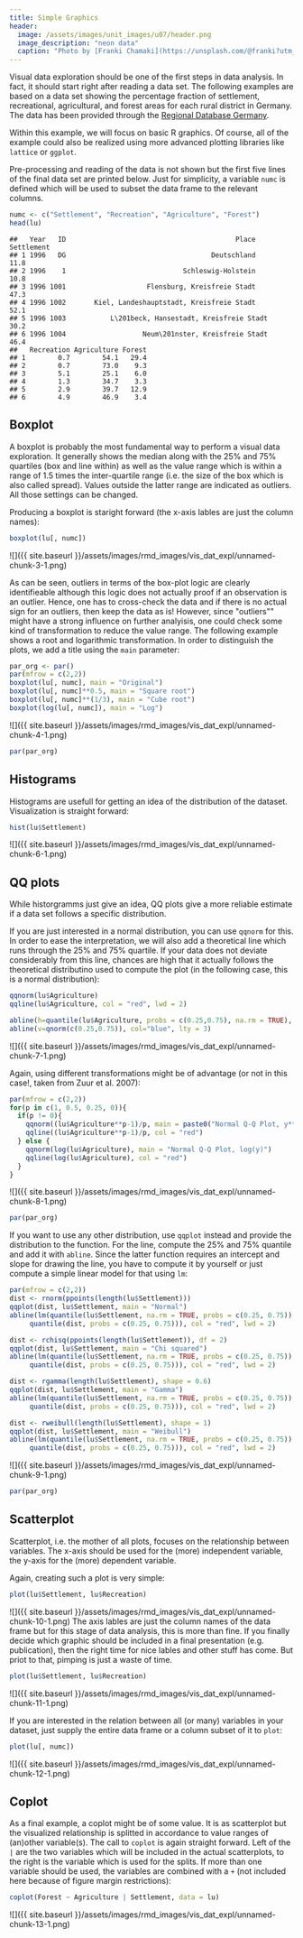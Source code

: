 ```yaml
---
title: Simple Graphics
header:
  image: /assets/images/unit_images/u07/header.png
  image_description: "neon data"
  caption: "Photo by [Franki Chamaki](https://unsplash.com/@franki?utm_source=unsplash&amp;utm_medium=referral&amp;utm_content=creditCopyText) [from unsplash](https://unsplash.com/s/photos/data?utm_source=unsplash&amp;utm_medium=referral&amp;utm_content=creditCopyText)"
---
```




Visual data exploration should be one of the first steps in data analysis. In fact, it should start right after reading a data set. The following examples are based on a data set showing the percentage fraction of settlement, recreational, agricultural, and forest areas for each rural district in Germany. The data has been provided through the [Regional Database Germany](https://www.regionalstatistik.de/genesis/online/).

Within this example, we will focus on basic R graphics. Of course, all of the example could also be realized using more advanced plotting libraries like `lattice` or `ggplot`.




Pre-processing and reading of the data is not shown but the first five lines of the final data set are printed below. Just for simplicity, a variable `numc` is defined which will be used to subset the data frame to the relevant columns.

```r
numc <- c("Settlement", "Recreation", "Agriculture", "Forest")
head(lu)
```

```
##   Year   ID                                          Place Settlement
## 1 1996   DG                                    Deutschland       11.8
## 2 1996    1                             Schleswig-Holstein       10.8
## 3 1996 1001                    Flensburg, Kreisfreie Stadt       47.3
## 4 1996 1002       Kiel, Landeshauptstadt, Kreisfreie Stadt       52.1
## 5 1996 1003           L\201beck, Hansestadt, Kreisfreie Stadt       30.2
## 6 1996 1004                   Neum\201nster, Kreisfreie Stadt       46.4
##   Recreation Agriculture Forest
## 1        0.7        54.1   29.4
## 2        0.7        73.0    9.3
## 3        5.1        25.1    6.0
## 4        1.3        34.7    3.3
## 5        2.9        39.7   12.9
## 6        4.9        46.9    3.4
```


## Boxplot
A boxplot is probably the most fundamental way to perform a visual data exploration. It generally shows the median along with the 25% and 75% quartiles (box and line within) as well as the value range which is within a range of 1.5 times the inter-quartile range (i.e. the size of the box which is also called spread). Values outside the latter range are indicated as outliers. All those settings can be changed.

Producing a boxplot is staright forward (the x-axis lables are just the column names):

```r
boxplot(lu[, numc])
```

![]({{ site.baseurl }}/assets/images/rmd_images/vis_dat_expl/unnamed-chunk-3-1.png)<!-- -->

As can be seen, outliers in terms of the box-plot logic are clearly identifieable although this logic does not actually proof if an observation is an outlier. Hence, one has to cross-check the data and if there is no actual sign for an outliers, then keep the data as is! However, since "outliers"" might have a strong influence on further analyisis, one could check some kind of transformation to reduce the value range. The following example shows a root and logarithmic transformation. In order to distinguish the plots, we add a title using the `main` parameter:

```r
par_org <- par()
par(mfrow = c(2,2))
boxplot(lu[, numc], main = "Original")
boxplot(lu[, numc]**0.5, main = "Square root")
boxplot(lu[, numc]**(1/3), main = "Cube root")
boxplot(log(lu[, numc]), main = "Log")
```

![]({{ site.baseurl }}/assets/images/rmd_images/vis_dat_expl/unnamed-chunk-4-1.png)<!-- -->

```r
par(par_org)
```





## Histograms
Histograms are usefull for getting an idea of the distribution of the dataset. Visualization is straight forward:

```r
hist(lu$Settlement)
```

![]({{ site.baseurl }}/assets/images/rmd_images/vis_dat_expl/unnamed-chunk-6-1.png)<!-- -->


## QQ plots
While historgramms just give an idea, QQ plots give a more reliable estimate if a data set follows a specific distribution.

If you are just interested in a normal distribution, you can use `qqnorm` for this. In order to ease the interpretation, we will also add a theoretical line which runs through the 25% and 75% quartile. If your data does not deviate considerably from this line, chances are high that it actually follows the theoretical distributino used to compute the plot (in the following case, this is a normal distribution):

```r
qqnorm(lu$Agriculture)
qqline(lu$Agriculture, col = "red", lwd = 2)

abline(h=quantile(lu$Agriculture, probs = c(0.25,0.75), na.rm = TRUE), col="blue", lty = 3)
abline(v=qnorm(c(0.25,0.75)), col="blue", lty = 3)
```

![]({{ site.baseurl }}/assets/images/rmd_images/vis_dat_expl/unnamed-chunk-7-1.png)<!-- -->

Again, using different transformations might be of advantage (or not in this case!, taken from Zuur et al. 2007):

```r
par(mfrow = c(2,2))
for(p in c(1, 0.5, 0.25, 0)){
  if(p != 0){
    qqnorm((lu$Agriculture**p-1)/p, main = paste0("Normal Q-Q Plot, y**p-1/p for ", p))
    qqline((lu$Agriculture**p-1)/p, col = "red")  
  } else {
    qqnorm(log(lu$Agriculture), main = "Normal Q-Q Plot, log(y)")
    qqline(log(lu$Agriculture), col = "red")
  }
}
```

![]({{ site.baseurl }}/assets/images/rmd_images/vis_dat_expl/unnamed-chunk-8-1.png)<!-- -->

```r
par(par_org)
```

If you want to use any other distribution, use `qqplot` instead and provide the distribution to the function. For the line, compute the 25% and 75% quantile and add it with `abline`. Since the latter function requires an intercept and slope for drawing the line, you have to compute it by yourself or just compute a simple linear model for that using `lm`:

```r
par(mfrow = c(2,2))
dist <- rnorm(ppoints(length(lu$Settlement)))
qqplot(dist, lu$Settlement, main = "Normal")
abline(lm(quantile(lu$Settlement, na.rm = TRUE, probs = c(0.25, 0.75)) ~
     quantile(dist, probs = c(0.25, 0.75))), col = "red", lwd = 2)

dist <- rchisq(ppoints(length(lu$Settlement)), df = 2)
qqplot(dist, lu$Settlement, main = "Chi squared")
abline(lm(quantile(lu$Settlement, na.rm = TRUE, probs = c(0.25, 0.75)) ~
     quantile(dist, probs = c(0.25, 0.75))), col = "red", lwd = 2)

dist <- rgamma(length(lu$Settlement), shape = 0.6)
qqplot(dist, lu$Settlement, main = "Gamma")
abline(lm(quantile(lu$Settlement, na.rm = TRUE, probs = c(0.25, 0.75)) ~
     quantile(dist, probs = c(0.25, 0.75))), col = "red", lwd = 2)

dist <- rweibull(length(lu$Settlement), shape = 1)
qqplot(dist, lu$Settlement, main = "Weibull")
abline(lm(quantile(lu$Settlement, na.rm = TRUE, probs = c(0.25, 0.75)) ~
     quantile(dist, probs = c(0.25, 0.75))), col = "red", lwd = 2)
```

![]({{ site.baseurl }}/assets/images/rmd_images/vis_dat_expl/unnamed-chunk-9-1.png)<!-- -->

```r
par(par_org)
```


## Scatterplot
Scatterplot, i.e. the mother of all plots, focuses on the relationship between variables. The x-axis should be used for the (more) independent variable, the y-axis for the (more) dependent variable.

Again, creating such a plot is very simple:

```r
plot(lu$Settlement, lu$Recreation)
```

![]({{ site.baseurl }}/assets/images/rmd_images/vis_dat_expl/unnamed-chunk-10-1.png)<!-- -->
The axis lables are just the column names of the data frame but for this stage of data analysis, this is more than fine. If you finally decide which graphic should be included in a final presentation (e.g. publication), then the right time for nice lables and other stuff has come. But priot to that, pimping is just a waste of time.


```r
plot(lu$Settlement, lu$Recreation)
```

![]({{ site.baseurl }}/assets/images/rmd_images/vis_dat_expl/unnamed-chunk-11-1.png)<!-- -->

If you are interested in the relation between all (or many) variables in your dataset, just supply the entire data frame or a column subset of it to `plot`:

```r
plot(lu[, numc])
```

![]({{ site.baseurl }}/assets/images/rmd_images/vis_dat_expl/unnamed-chunk-12-1.png)<!-- -->


## Coplot
As a final example, a coplot might be of some value. It is as scatterplot but the visualized relationship is splitted in accordance to value ranges of (an)other variable(s). The call to `coplot` is again straight forward. Left of the `|` are the two variables which will be included in the actual scatterplots, to the right is the variable which is used for the splits. If more than one variable should be used, the variables are combined with a `+` (not included here because of figure margin restrictions):

```r
coplot(Forest ~ Agriculture | Settlement, data = lu)
```

![]({{ site.baseurl }}/assets/images/rmd_images/vis_dat_expl/unnamed-chunk-13-1.png)<!-- -->
